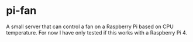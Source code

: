 # pi-fan
A small server that can control a fan on a Raspberry Pi based on CPU temperature. For now I have only tested if this works with a Raspberry Pi 4.

